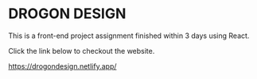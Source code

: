<h1> DROGON DESIGN </h1>

This is a front-end project assignment finished within 3 days using React. 

Click the link below to checkout the website.

https://drogondesign.netlify.app/